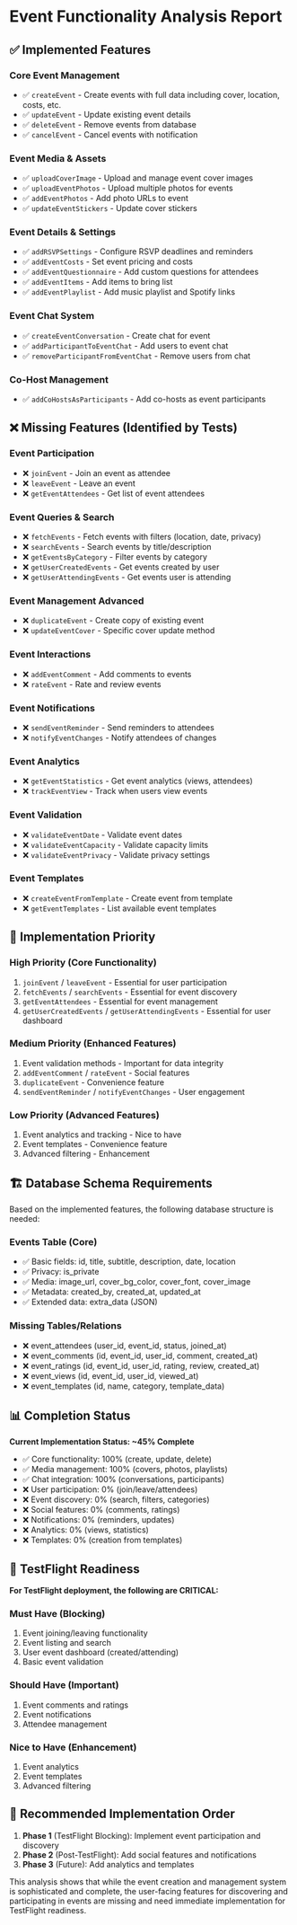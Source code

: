 # Event Functionality Analysis Report

## ✅ Implemented Features

### Core Event Management
- ✅ `createEvent` - Create events with full data including cover, location, costs, etc.
- ✅ `updateEvent` - Update existing event details
- ✅ `deleteEvent` - Remove events from database
- ✅ `cancelEvent` - Cancel events with notification

### Event Media & Assets
- ✅ `uploadCoverImage` - Upload and manage event cover images
- ✅ `uploadEventPhotos` - Upload multiple photos for events
- ✅ `addEventPhotos` - Add photo URLs to event
- ✅ `updateEventStickers` - Update cover stickers

### Event Details & Settings
- ✅ `addRSVPSettings` - Configure RSVP deadlines and reminders
- ✅ `addEventCosts` - Set event pricing and costs
- ✅ `addEventQuestionnaire` - Add custom questions for attendees
- ✅ `addEventItems` - Add items to bring list
- ✅ `addEventPlaylist` - Add music playlist and Spotify links

### Event Chat System
- ✅ `createEventConversation` - Create chat for event
- ✅ `addParticipantToEventChat` - Add users to event chat
- ✅ `removeParticipantFromEventChat` - Remove users from chat

### Co-Host Management
- ✅ `addCoHostsAsParticipants` - Add co-hosts as event participants

## ❌ Missing Features (Identified by Tests)

### Event Participation
- ❌ `joinEvent` - Join an event as attendee
- ❌ `leaveEvent` - Leave an event
- ❌ `getEventAttendees` - Get list of event attendees

### Event Queries & Search
- ❌ `fetchEvents` - Fetch events with filters (location, date, privacy)
- ❌ `searchEvents` - Search events by title/description
- ❌ `getEventsByCategory` - Filter events by category
- ❌ `getUserCreatedEvents` - Get events created by user
- ❌ `getUserAttendingEvents` - Get events user is attending

### Event Management Advanced
- ❌ `duplicateEvent` - Create copy of existing event
- ❌ `updateEventCover` - Specific cover update method

### Event Interactions
- ❌ `addEventComment` - Add comments to events
- ❌ `rateEvent` - Rate and review events

### Event Notifications
- ❌ `sendEventReminder` - Send reminders to attendees
- ❌ `notifyEventChanges` - Notify attendees of changes

### Event Analytics
- ❌ `getEventStatistics` - Get event analytics (views, attendees)
- ❌ `trackEventView` - Track when users view events

### Event Validation
- ❌ `validateEventDate` - Validate event dates
- ❌ `validateEventCapacity` - Validate capacity limits
- ❌ `validateEventPrivacy` - Validate privacy settings

### Event Templates
- ❌ `createEventFromTemplate` - Create event from template
- ❌ `getEventTemplates` - List available event templates

## 🔧 Implementation Priority

### High Priority (Core Functionality)
1. `joinEvent` / `leaveEvent` - Essential for user participation
2. `fetchEvents` / `searchEvents` - Essential for event discovery
3. `getEventAttendees` - Essential for event management
4. `getUserCreatedEvents` / `getUserAttendingEvents` - Essential for user dashboard

### Medium Priority (Enhanced Features)
1. Event validation methods - Important for data integrity
2. `addEventComment` / `rateEvent` - Social features
3. `duplicateEvent` - Convenience feature
4. `sendEventReminder` / `notifyEventChanges` - User engagement

### Low Priority (Advanced Features)
1. Event analytics and tracking - Nice to have
2. Event templates - Convenience feature
3. Advanced filtering - Enhancement

## 🏗️ Database Schema Requirements

Based on the implemented features, the following database structure is needed:

### Events Table (Core)
- ✅ Basic fields: id, title, subtitle, description, date, location
- ✅ Privacy: is_private
- ✅ Media: image_url, cover_bg_color, cover_font, cover_image
- ✅ Metadata: created_by, created_at, updated_at
- ✅ Extended data: extra_data (JSON)

### Missing Tables/Relations
- ❌ event_attendees (user_id, event_id, status, joined_at)
- ❌ event_comments (id, event_id, user_id, comment, created_at)
- ❌ event_ratings (id, event_id, user_id, rating, review, created_at)
- ❌ event_views (id, event_id, user_id, viewed_at)
- ❌ event_templates (id, name, category, template_data)

## 📊 Completion Status

**Current Implementation Status: ~45% Complete**

- ✅ Core functionality: 100% (create, update, delete)
- ✅ Media management: 100% (covers, photos, playlists)
- ✅ Chat integration: 100% (conversations, participants)
- ❌ User participation: 0% (join/leave/attendees)
- ❌ Event discovery: 0% (search, filters, categories)
- ❌ Social features: 0% (comments, ratings)
- ❌ Notifications: 0% (reminders, updates)
- ❌ Analytics: 0% (views, statistics)
- ❌ Templates: 0% (creation from templates)

## 🎯 TestFlight Readiness

**For TestFlight deployment, the following are CRITICAL:**

### Must Have (Blocking)
1. Event joining/leaving functionality
2. Event listing and search
3. User event dashboard (created/attending)
4. Basic event validation

### Should Have (Important)
1. Event comments and ratings
2. Event notifications
3. Attendee management

### Nice to Have (Enhancement)
1. Event analytics
2. Event templates
3. Advanced filtering

## 🚀 Recommended Implementation Order

1. **Phase 1** (TestFlight Blocking): Implement event participation and discovery
2. **Phase 2** (Post-TestFlight): Add social features and notifications  
3. **Phase 3** (Future): Add analytics and templates

This analysis shows that while the event creation and management system is sophisticated and complete, the user-facing features for discovering and participating in events are missing and need immediate implementation for TestFlight readiness.
